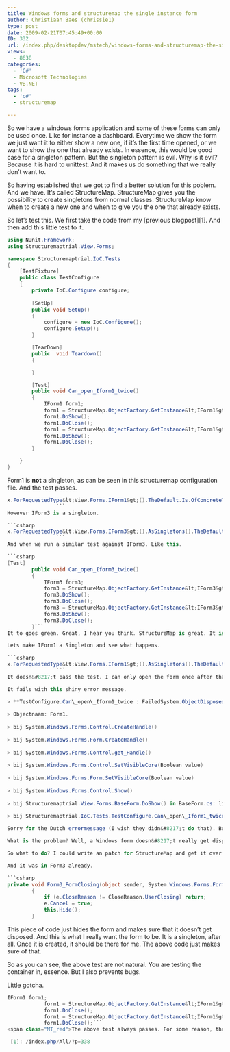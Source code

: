 ```yaml
---
title: Windows forms and structuremap the single instance form
author: Christiaan Baes (chrissie1)
type: post
date: 2009-02-21T07:45:49+00:00
ID: 332
url: /index.php/desktopdev/mstech/windows-forms-and-structuremap-the-singl/
views:
  - 8638
categories:
  - 'C#'
  - Microsoft Technologies
  - VB.NET
tags:
  - 'c#'
  - structuremap

---
```

So we have a windows forms application and some of these forms can only be used once. Like for instance a dashboard. Everytime we show the form we just want it to either show a new one, if it&#8217;s the first time opened, or we want to show the one that already exists. In essence, this would be good case for a singleton pattern. But the singleton pattern is evil. Why is it evil? Because it is hard to unittest. And it makes us do something that we really don&#8217;t want to. 

So having established that we got to find a better solution for this poblem. And we have. It&#8217;s called StructureMap. StructureMap gives you the possibility to create singletons from normal classes. StructureMap know when to create a new one and when to give you the one that already exists.

So let&#8217;s test this. We first take the code from my [previous blogpost][1]. And then add this little test to it. 

```csharp
using NUnit.Framework;
using Structuremaptrial.View.Forms;

namespace Structuremaptrial.IoC.Tests
{
    [TestFixture]
    public class TestConfigure
    {
        private IoC.Configure configure;
 
        [SetUp]
        public void Setup()
        {
            configure = new IoC.Configure();
            configure.Setup();
        }

        [TearDown]
        public  void Teardown()
        {

        }

        [Test]
        public void Can_open_Iform1_twice()
        {
            IForm1 form1;
            form1 = StructureMap.ObjectFactory.GetInstance&lt;IForm1&gt;();
            form1.DoShow();
            form1.DoClose();
            form1 = StructureMap.ObjectFactory.GetInstance&lt;IForm1&gt;();
            form1.DoShow();
            form1.DoClose();
        }

    }
}
```
Form1 is **not** a singleton, as can be seen in this structuremap configuration file. And the test passes. 

```csharp
x.ForRequestedType&lt;View.Forms.IForm1&gt;().TheDefault.Is.OfConcreteType&lt;View.Forms.Form1&gt;();
                ```
However IForm3 is a singleton.

```csharp
x.ForRequestedType&lt;View.Forms.IForm3&gt;().AsSingletons().TheDefault.Is.OfConcreteType&lt;View.Forms.Form3&gt;();
                ```
And when we run a similar test against IForm3. Like this.

```csharp
[Test]
        public void Can_open_Iform3_twice()
        {
            IForm3 form3;
            form3 = StructureMap.ObjectFactory.GetInstance&lt;IForm3&gt;();
            form3.DoShow();
            form3.DoClose();
            form3 = StructureMap.ObjectFactory.GetInstance&lt;IForm3&gt;();
            form3.DoShow();
            form3.DoClose();
        }```
It to goes green. Great, I hear you think. StructureMap is great. It is, however, I cheated.

Lets make IForm1 a Singleton and see what happens.

```csharp
x.ForRequestedType&lt;View.Forms.IForm1&gt;().AsSingletons().TheDefault.Is.OfConcreteType&lt;View.Forms.Form1&gt;();
                ```
It doesn&#8217;t pass the test. I can only open the form once after that it doesn&#8217;t work anymore.

It fails with this shiny error message.

> **TestConfigure.Can\_open\_Iform1_twice : FailedSystem.ObjectDisposedException: Geen toegang tot een verwijderd object.
  
> Objectnaam: Form1.
  
> bij System.Windows.Forms.Control.CreateHandle()
  
> bij System.Windows.Forms.Form.CreateHandle()
  
> bij System.Windows.Forms.Control.get_Handle()
  
> bij System.Windows.Forms.Control.SetVisibleCore(Boolean value)
  
> bij System.Windows.Forms.Form.SetVisibleCore(Boolean value)
  
> bij System.Windows.Forms.Control.Show()
  
> bij Structuremaptrial.View.Forms.BaseForm.DoShow() in BaseForm.cs: line 7
  
> bij Structuremaptrial.IoC.Tests.TestConfigure.Can\_open\_Iform1_twice() in TestConfigure.cs: line 32** 

Sorry for the Dutch errormessage (I wish they didn&#8217;t do that). But it says No access to a disposed object. Fun. 

What is the problem? Well, a Windows form doesn&#8217;t really get disposed when a user clicks on the close button (which they tend to do quite often), it gets put in a disposed state but does not become null or nothing. The IsDisposed attribute of the form will show true but that is of little help. This is a problem for a singleton created with StructureMap because StructureMap checks if it has created the object and if it is null. It doesn&#8217;t check for IsDisposed because a Windows form is the only object that has this strange behaviour. 

So what to do? I could write an patch for StructureMap and get it over and done with. But I didn&#8217;t think that was a great idea. StructureMap is there to do the right thing, not the bizarre thing. So we have to find another solution. And there is one.

And it was in Form3 already. 

```csharp
private void Form3_FormClosing(object sender, System.Windows.Forms.FormClosingEventArgs e)
        {
            if (e.CloseReason != CloseReason.UserClosing) return;
            e.Cancel = true;
            this.Hide();
        }
```
This piece of code just hides the form and makes sure that it doesn&#8217;t get disposed. And this is what I really want the form to be. It is a singleton, after all. Once it is created, it should be there for me. The above code just makes sure of that. 

So as you can see, the above test are not natural. You are testing the container in, essence. But I also prevents bugs. 

<span class="MT_red">Little gotcha.</span>

```csharp
IForm1 form1;
            form1 = StructureMap.ObjectFactory.GetInstance&lt;IForm1&gt;();
            form1.DoClose();
            form1 = StructureMap.ObjectFactory.GetInstance&lt;IForm1&gt;();
            form1.DoClose();```
<span class="MT_red">The above test always passes. For some reason, the event form_closing doesn&#8217;t get called if the form hasn&#8217;t been shown, while the Addhandler routine has run no matter if the form was shown. They probably check if the form is visible. So if you call Close on a form that is not visible it won&#8217;t actually go in a disposed state, it will just remain invisible.</span>

 [1]: /index.php/All/?p=338